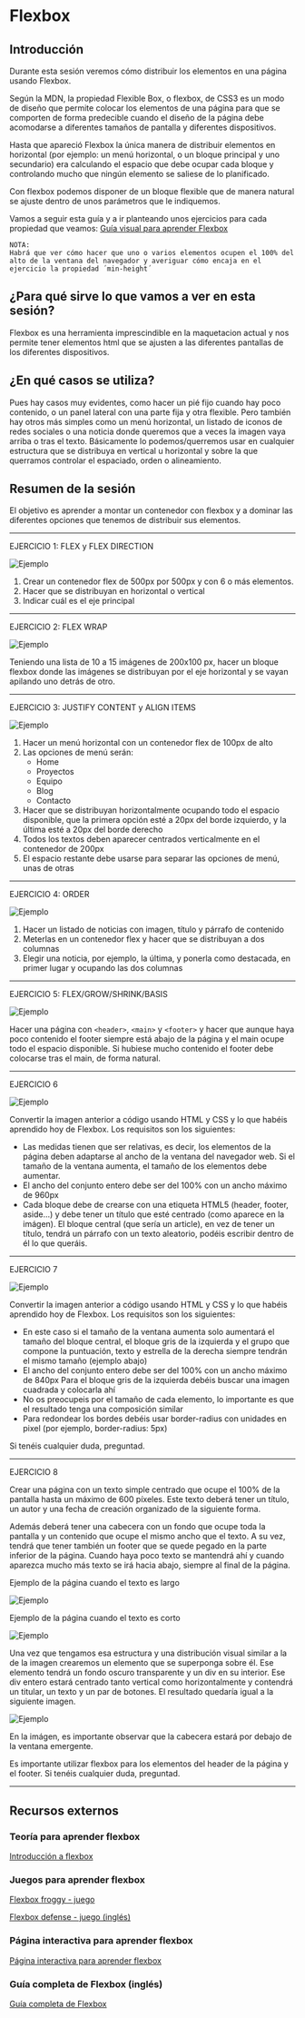 # Flexbox

## Introducción

Durante esta sesión veremos cómo distribuir los elementos en una página usando Flexbox.

Según la MDN, la propiedad Flexible Box, o flexbox, de CSS3 es un modo de diseño que permite colocar los elementos de una página para que se comporten de forma predecible cuando el diseño de la página debe acomodarse a diferentes tamaños de pantalla y diferentes dispositivos.

Hasta que apareció Flexbox la única manera de distribuir elementos en horizontal (por ejemplo: un menú horizontal, o un bloque principal y uno secundario) era calculando el espacio que debe ocupar cada bloque y controlando mucho que ningún elemento se saliese de lo planificado.

Con flexbox podemos disponer de un bloque flexible que de manera natural se ajuste dentro de unos parámetros que le indiquemos.

Vamos a seguir esta guía y a ir planteando unos ejercicios para cada propiedad que veamos: [Guía visual para aprender Flexbox](http://soyfrontend.com/guia-visual-aprender-flexbox-css3/)

	NOTA:
	Habrá que ver cómo hacer que uno o varios elementos ocupen el 100% del alto de la ventana del navegador y averiguar cómo encaja en el ejercicio la propiedad ´min-height´

## ¿Para qué sirve lo que vamos a ver en esta sesión?

Flexbox es una herramienta imprescindible en la maquetacion actual y nos permite tener elementos html que se ajusten a las diferentes pantallas de los diferentes dispositivos.


## ¿En qué casos se utiliza?

Pues hay casos muy evidentes, como hacer un pié fijo cuando hay poco contenido, o un panel lateral con una parte fija y otra flexible. Pero también hay otros más simples como un menú horizontal, un listado de iconos de redes sociales o una noticia donde queremos que a veces la imagen vaya arriba o tras el texto.
Básicamente lo podemos/querremos usar en cualquier estructura que se distribuya en vertical u horizontal y sobre la que querramos controlar el espaciado, orden o alineamiento.

## Resumen de la sesión

El objetivo es aprender a montar un contenedor con flexbox y a dominar las diferentes opciones que tenemos de distribuir sus elementos.

* * *
EJERCICIO 1: FLEX y FLEX DIRECTION

![Ejemplo](assets/1-6-ejercicio-1.png)

1. Crear un contenedor flex de  500px por 500px y con 6 o más elementos.
2. Hacer que se distribuyan en horizontal o vertical
3. Indicar cuál es el eje principal
* * *
EJERCICIO 2: FLEX WRAP

![Ejemplo](assets/1-6-ejercicio-2.png)

Teniendo una lista de 10 a 15 imágenes de 200x100 px, hacer un bloque flexbox donde las imágenes se distribuyan por el eje horizontal y se vayan apilando uno detrás de otro.
* * *
EJERCICIO 3: JUSTIFY CONTENT y ALIGN ITEMS

![Ejemplo](assets/1-6-ejercicio-3.png)

1. Hacer un menú horizontal con un contenedor flex de 100px de alto
2. Las opciones de menú serán:
	* Home
	* Proyectos
	* Equipo
	* Blog
	* Contacto
3. Hacer que se distribuyan horizontalmente ocupando todo el espacio disponible, que la primera opción esté a 20px del borde izquierdo, y la última esté a 20px del borde derecho
4. Todos los textos deben aparecer centrados verticalmente en el contenedor de 200px
5. El espacio restante debe usarse para separar las opciones de menú, unas de otras
* * *
EJERCICIO 4: ORDER

![Ejemplo](assets/1-6-ejercicio-4.png)

1. Hacer un listado de noticias con imagen, título y párrafo de contenido
2. Meterlas en un contenedor flex y hacer que se distribuyan a dos columnas
3. Elegir una noticia, por ejemplo, la última, y ponerla como destacada, en primer lugar y ocupando las dos columnas
* * *
EJERCICIO 5: FLEX/GROW/SHRINK/BASIS

![Ejemplo](assets/1-6-ejercicio-5.png)

Hacer una página con `<header>`, `<main>` y `<footer>` y hacer que aunque haya poco contenido el footer siempre está abajo de la página y el main ocupe todo el espacio disponible.
Si hubiese mucho contenido el footer debe colocarse tras el main, de forma natural.
* * *
EJERCICIO 6

![Ejemplo](assets/1-6-ejercicio-6.png)

Convertir la imagen anterior a código usando HTML y CSS y lo que habéis aprendido hoy de Flexbox. Los requisitos son los siguientes:

* Las medidas tienen que ser relativas, es decir, los elementos de la página deben adaptarse al ancho de la ventana del navegador web. Si el tamaño de la ventana aumenta, el tamaño de los elementos debe aumentar.
* El ancho del conjunto entero debe ser del 100% con un ancho máximo de 960px
* Cada bloque debe de crearse con una etiqueta HTML5 (header, footer, aside...) y debe tener un título que esté centrado (como aparece en la imágen). El bloque central (que sería un article), en vez de tener un título, tendrá un párrafo con un texto aleatorio, podéis escribir dentro de él lo que queráis.
* * *
EJERCICIO 7

![Ejemplo](assets/1-6-ejercicio-7.png)

Convertir la imagen anterior a código usando HTML y CSS y lo que habéis aprendido hoy de Flexbox. Los requisitos son los siguientes:

* En este caso si el tamaño de la ventana aumenta solo aumentará el tamaño del bloque central, el bloque gris de la izquierda y el grupo que compone la puntuación, texto y estrella de la derecha siempre tendrán el mismo tamaño (ejemplo abajo)
* El ancho del conjunto entero debe ser del	 100% con un ancho máximo de 840px
Para el bloque gris de la izquierda debéis buscar una imagen cuadrada y colocarla ahí
* No os preocupeis por el tamaño de cada elemento, lo importante es que el resultado tenga una composición similar
* Para redondear los bordes debéis usar border-radius con unidades en pixel (por ejemplo, border-radius: 5px)

Si tenéis cualquier duda, preguntad.
* * *
EJERCICIO 8

Crear una página con un texto simple centrado que ocupe el 100% de la pantalla hasta un máximo de 600 píxeles. Este texto deberá tener un título, un autor y una fecha de creación organizado de la siguiente forma.

Además deberá tener una cabecera con un fondo que ocupe toda la pantalla y un contenido que ocupe el mismo ancho que el texto. A su vez, tendrá que tener también un footer que se quede pegado en la parte inferior de la página. Cuando haya poco texto se mantendrá ahí y cuando aparezca mucho más texto se irá hacia abajo, siempre al final de la página.

Ejemplo de la página cuando el texto es largo

![Ejemplo](assets/1-6-ejercicio-8-1.png)


Ejemplo de la página cuando el texto es corto

![Ejemplo](assets/1-6-ejercicio-8-2.png)

Una vez que tengamos esa estructura y una distribución visual similar a la de la imagen crearemos un elemento que se superponga sobre él. Ese elemento tendrá un fondo oscuro transparente y un div en su interior. Ese div entero estará centrado tanto vertical como horizontalmente y contendrá un titular, un texto y un par de botones. El resultado quedaría igual a la siguiente imagen.

![Ejemplo](assets/1-6-ejercicio-8-3.png)

En la imágen, es importante observar que la cabecera estará por debajo de la ventana emergente.

Es importante utilizar flexbox para los elementos del header de la página y el footer. Si tenéis cualquier duda, preguntad.
* * *

## Recursos externos

### Teoría para aprender flexbox

[Introducción a flexbox](https://www.youtube.com/watch?v=F-KCncXMPk0)

### Juegos para aprender flexbox

[Flexbox froggy - juego](http://flexboxfroggy.com/#es)

[Flexbox defense - juego (inglés)](http://www.flexboxdefense.com/)

### Página interactiva para aprender flexbox

[Página interactiva para aprender flexbox](http://codepen.io/enxaneta/full/adLPwv/)

### Guía completa de Flexbox (inglés)

[Guía completa de Flexbox](https://css-tricks.com/snippets/css/a-guide-to-flexbox/)
